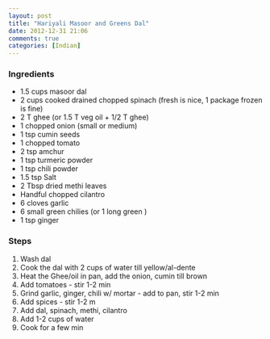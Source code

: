 ```yaml
---
layout: post
title: "Hariyali Masoor and Greens Dal"
date: 2012-12-31 21:06
comments: true
categories: [Indian]
---
```

### Ingredients
* 1.5 cups masoor dal
* 2 cups cooked drained chopped  spinach (fresh is nice, 1 package frozen is fine)
* 2 T ghee (or 1.5 T veg oil + 1/2 T ghee)
* 1 chopped onion (small or medium)
* 1 tsp cumin seeds
* 1 chopped tomato
* 2 tsp amchur
* 1 tsp turmeric powder
* 1 tsp chili powder
* 1.5 tsp Salt
* 2 Tbsp dried methi leaves 
* Handful chopped cilantro
* 6 cloves garlic
* 6 small green chilies (or 1 long green )
* 1 tsp ginger

### Steps
1. Wash dal
2. Cook the dal with 2 cups of water till yellow/al-dente
3. Heat the Ghee/oil in pan, add the onion, cumin till brown
4. Add tomatoes - stir 1-2 min
5. Grind garlic, ginger, chili w/ mortar - add to pan, stir 1-2 min
6. Add spices - stir 1-2 m
7. Add dal, spinach, methi, cilantro
8. Add 1-2 cups of water
9. Cook for a few min
